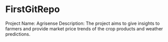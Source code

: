 # FirstGitRepo
Project Name: Agrisense
Description: The project aims to give insights to farmers and provide market price trends of the crop products and weather predictions.